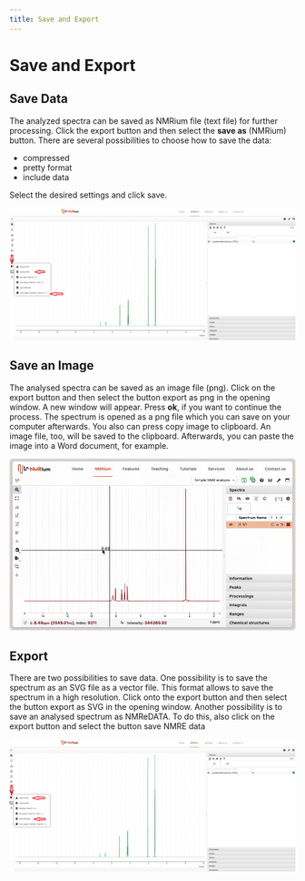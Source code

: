 ```yaml
---
title: Save and Export
---
```


# Save and Export

## Save Data

The analyzed spectra can be saved as NMRium file (text file) for further processing. Click the export button and then select the **save as** (NMRium) button. There are several possibilities to choose how to save the data:

- compressed
- pretty format
- include data

Select the desired settings and click save.

![](./Export_as_an_image.svg)

## Save an Image

The analysed spectra can be saved as an image file (png). Click on the export button and then select the button export as png in the opening window. A new window will appear. Press **ok**, if you want to continue the process. The spectrum is opened as a png file which you can save on your computer afterwards. You also can press copy image to clipboard. An image file, too, will be saved to the clipboard. Afterwards, you can paste the image into a Word document, for example.

![](./export_as_png.gif)

## Export

There are two possibilities to save data. One possibility is to save the spectrum as an SVG file as a vector file. This format allows to save the spectrum in a high resolution. Click onto the export button and then select the button export as SVG in the opening window. Another possibility is to save an analysed spectrum as NMReDATA. To do this, also click on the export button and select the button save NMRE data

![](./Export.svg)
